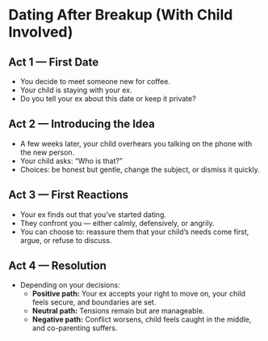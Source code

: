 # Dating After Breakup (With Child Involved)

## Act 1 — First Date
- You decide to meet someone new for coffee.
- Your child is staying with your ex.
- Do you tell your ex about this date or keep it private?

## Act 2 — Introducing the Idea
- A few weeks later, your child overhears you talking on the phone with the new person.
- Your child asks: “Who is that?”
- Choices: be honest but gentle, change the subject, or dismiss it quickly.

## Act 3 — First Reactions
- Your ex finds out that you’ve started dating.
- They confront you — either calmly, defensively, or angrily.
- You can choose to: reassure them that your child’s needs come first, argue, or refuse to discuss.

## Act 4 — Resolution
- Depending on your decisions:
  - **Positive path:** Your ex accepts your right to move on, your child feels secure, and boundaries are set.  
  - **Neutral path:** Tensions remain but are manageable.  
  - **Negative path:** Conflict worsens, child feels caught in the middle, and co-parenting suffers.  

